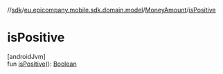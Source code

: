 //[sdk](../../../index.md)/[eu.epicompany.mobile.sdk.domain.model](../index.md)/[MoneyAmount](index.md)/[isPositive](is-positive.md)

# isPositive

[androidJvm]\
fun [isPositive](is-positive.md)(): [Boolean](https://kotlinlang.org/api/latest/jvm/stdlib/kotlin/-boolean/index.html)
